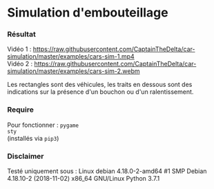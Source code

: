 # Simulation d'embouteillage


### Résultat
Vidéo 1 : https://raw.githubusercontent.com/CaptainTheDelta/car-simulation/master/examples/cars-sim-1.mp4  
Vidéo 2 : https://raw.githubusercontent.com/CaptainTheDelta/car-simulation/master/examples/cars-sim-2.webm
  
Les rectangles sont des véhicules, les traits en dessous sont des indications sur la présence d'un bouchon ou d'un ralentissement.

### Require
Pour fonctionner :
`pygame`  
`sty`  
(installés via `pip3`)

### Disclaimer
Testé uniquement sous :
Linux debian 4.18.0-2-amd64 #1 SMP Debian 4.18.10-2 (2018-11-02) x86_64 GNU/Linux
Python 3.7.1
